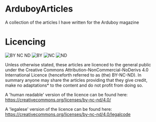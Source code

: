 # ArduboyArticles
A collection of the articles I have written for the Arduboy magazine

# Licencing

![BY NC ND](https://mirrors.creativecommons.org/presskit/buttons/80x15/png/by-nc-nd.png)
![BY](https://mirrors.creativecommons.org/presskit/icons/by.png)
![NC](https://mirrors.creativecommons.org/presskit/icons/nc.png)
![ND](https://mirrors.creativecommons.org/presskit/icons/nd.png)

Unless otherwise stated, these articles are licenced to the general public under the Creative Commons Attribution-NonCommercial-NoDerivs 4.0 International Licence (henceforth referred to as (the) BY-NC-ND).
In summary anyone may share the articles providing that they give credit, make no adaptations\* to the content and do not profit from doing so.

A 'human readable' version of the licence can be found here:
https://creativecommons.org/licenses/by-nc-nd/4.0/

A 'legalese' version of the licence can be found here:
https://creativecommons.org/licenses/by-nc-nd/4.0/legalcode
